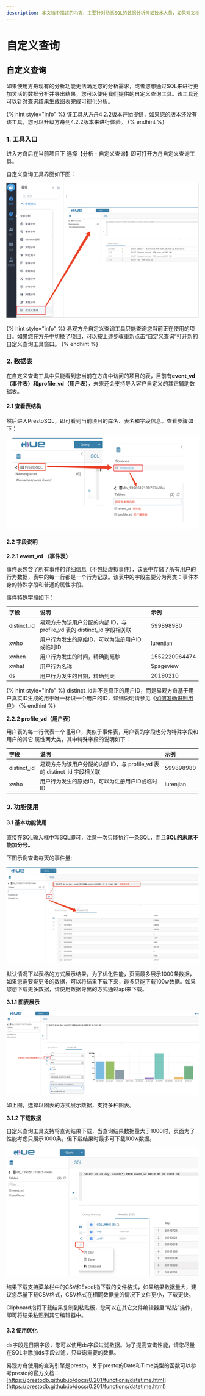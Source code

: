 ```yaml
---
description: 本文档中描述的内容，主要针对熟悉SQL的数据分析师或技术人员，如果对文档内容有疑惑，请咨询我们。
---
```


# 自定义查询

## 自定义查询

如果使用方舟现有的分析功能无法满足您的分析需求，或者您想通过SQL来进行更加灵活的数据分析并导出结果，您可以使用我们提供的自定义查询工具。该工具还可以针对查询结果生成图表完成可视化分析。

{% hint style="info" %}
该工具从方舟4.2.2版本开始提供，如果您的版本还没有该工具，您可以升级方舟到4.2.2版本来进行体验。
{% endhint %}

### 1. 工具入口

进入方舟后在当前项目下 选择【分析 - 自定义查询】即可打开方舟自定义查询工具。

自定义查询工具界面如下图：

![](../../.gitbook/assets/image%20%2842%29.png)

{% hint style="info" %}
易观方舟自定义查询工具只能查询您当前正在使用的项目。如果您在方舟中切换了项目，可以按上述步骤重新点击“自定义查询”打开新的自定义查询工具窗口。
{% endhint %}

### 2. 数据表

在自定义查询工具中只能看到您当前在方舟中访问的项目的表，目前有**event\_vd（事件表）**和**profile\_vd（用户表）**，未来还会支持导入客户自定义的其它辅助数据表。

#### 2.1 查看表结构

然后进入PrestoSQL，即可看到当前项目的库名、表名和字段信息。查看步骤如下：

![](../../.gitbook/assets/image%20%2828%29.png)

#### 2.2 字段说明

**2.2.1 event\_vd （事件表）**

事件表包含了所有事件的详细信息（不包括虚拟事件），该表中存储了所有用户的行为数据，表中的每一行都是一个行为记录。该表中的字段主要分为两类：事件本身的特殊字段和普通的属性字段。

事件特殊字段如下：

| 字段 | 说明 | 示例 |
| :--- | :--- | :--- |
| distinct\_id | 易观方舟为该用户分配的内部 ID，与 profile\_vd 表的 distinct\_id 字段相关联 | 599898980 |
| xwho | 用户行为发生的原始ID，可以为注册用户ID或临时ID | lurenjian |
| xwhen | 用户行为发生的时间，精确到毫秒 | 1552220964474 |
| xwhat | 用户行为名称 | $pageview |
| ds | 用户行为发生的日期，精确到天 | 20190210 |

{% hint style="info" %}
distinct\_id并不是真正的用户ID，而是易观方舟基于用户真实ID生成的用于唯一标识一个用户的ID，详细说明请参见《[如何准确识别用户](../../integration/prepare/user-identify.md)》
{% endhint %}

**2.2.2 profile\_vd（用户表）**

用户表的每一行代表一个 用户，类似于事件表，用户表的字段也分为特殊字段和用户的其它 属性两大类，其中特殊字段的说明如下：

| 字段 | 说明 | 示例 |
| :--- | :--- | :--- |
| distinct\_id | 易观方舟为该用户分配的内部 ID，与 profile\_vd 表的 distinct\_id 字段相关联 | 599898980 |
| xwho | 用户行为发生的原始ID，可以为注册用户ID或临时ID | lurenjian |

### 3. 功能使用

#### 3.1 基本功能使用

直接在SQL输入框中写SQL即可，注意一次只能执行一条SQL，而且**SQL的未尾不能加分号。**

下图示例查询每天的事件量:

![](../../.gitbook/assets/image%20%28133%29.png)

默认情况下以表格的方式展示结果，为了优化性能，页面最多展示1000条数据，如果您需要查更多的数据，可以将结果下载下来，最多只能下载100w数据。如果您想下载更多数据，请使用数据导出的方式通过api来下载。

**3.1.1 图表展示**

![](../../.gitbook/assets/image%20%2819%29.png)

如上图，选择以图表的方式展示数据，支持多种图表。

**3.1.2 下载数据**

自定义查询工具支持将查询结果下载，当查询结果数据量大于1000时，页面为了性能考虑只展示1000条，但下载结果时最多可下载100w数据。

![](../../.gitbook/assets/image%20%2850%29.png)

结果下载支持菜单栏中的CSV和Excel指下载的文件格式，如果结果数据量大，建议您尽量下载CSV格式，CSV格式在相同数据量的情况下文件更小，下载更快。

Clipboard指将下载结果复制到粘贴板，您可以在其它文件编辑器里“粘贴”操作，即可将结果粘贴到其它编辑器中。

#### 3.2 使用优化

ds字段是日期字段，您可以使用ds字段过滤数据。为了提高查询性能，请您尽量在SQL中添加ds字段过滤，只查询需要的数据。

易观方舟使用的查询引擎是presto，关于presto的Date和Time类型的函数可以参考presto的官方文档：[https://prestodb.github.io/docs/0.201/functions/datetime.html](https://prestodb.github.io/docs/0.201/functions/datetime.html)


